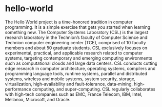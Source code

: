 # hello-world
The Hello World project is a time-honored tradition in computer programming. It is a simple exercise that gets you started when learning something new.
The Computer Systems Laboratory (CSL) is the largest research laboratory in the Technion’s faculty of Computer Science and Technion computer engineering center (TCE), comprised of 10 faculty members and about 50 graduate students. CSL exclusively focuses on experimental, practical, and applicable research related to computer systems, targeting contemporary and emerging computing environments such as computational clouds and large data centers. CSL conducts cutting edge research in computer architecture, operating systems, compilers and programming language tools, runtime systems, parallel and distributed systems, wireless and mobile systems, system security, storage, virtualization, high-availability and fault-tolerance, data-mining, high-performance computing, and super-computing. CSL regularly collaborates with high-tech companies such as EMC, France Telecom, IBM, Intel, Mellanox, Microsoft, and Oracle.
